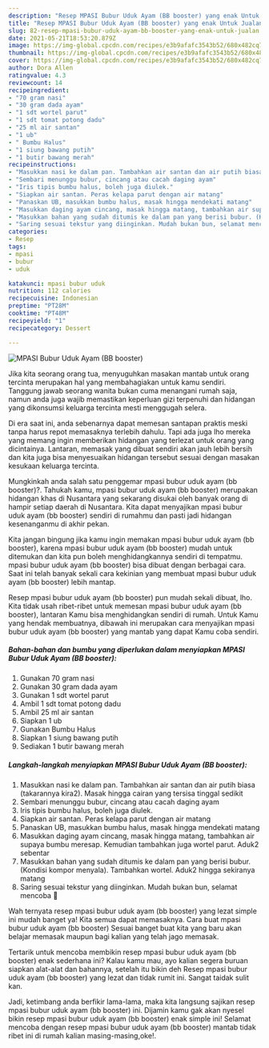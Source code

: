 ```yaml
---
description: "Resep MPASI Bubur Uduk Ayam (BB booster) yang enak Untuk Jualan"
title: "Resep MPASI Bubur Uduk Ayam (BB booster) yang enak Untuk Jualan"
slug: 82-resep-mpasi-bubur-uduk-ayam-bb-booster-yang-enak-untuk-jualan
date: 2021-05-21T18:53:20.879Z
image: https://img-global.cpcdn.com/recipes/e3b9afafc3543b52/680x482cq70/mpasi-bubur-uduk-ayam-bb-booster-foto-resep-utama.jpg
thumbnail: https://img-global.cpcdn.com/recipes/e3b9afafc3543b52/680x482cq70/mpasi-bubur-uduk-ayam-bb-booster-foto-resep-utama.jpg
cover: https://img-global.cpcdn.com/recipes/e3b9afafc3543b52/680x482cq70/mpasi-bubur-uduk-ayam-bb-booster-foto-resep-utama.jpg
author: Dora Allen
ratingvalue: 4.3
reviewcount: 14
recipeingredient:
- "70 gram nasi"
- "30 gram dada ayam"
- "1 sdt wortel parut"
- "1 sdt tomat potong dadu"
- "25 ml air santan"
- "1 ub"
- " Bumbu Halus"
- "1 siung bawang putih"
- "1 butir bawang merah"
recipeinstructions:
- "Masukkan nasi ke dalam pan. Tambahkan air santan dan air putih biasa (takarannya kira2). Masak hingga cairan yang tersisa tinggal sedikit"
- "Sembari menunggu bubur, cincang atau cacah daging ayam"
- "Iris tipis bumbu halus, boleh juga diulek."
- "Siapkan air santan. Peras kelapa parut dengan air matang"
- "Panaskan UB, masukkan bumbu halus, masak hingga mendekati matang"
- "Masukkan daging ayam cincang, masak hingga matang, tambahkan air supaya bumbu meresap. Kemudian tambahkan juga wortel parut. Aduk2 sebentar"
- "Masukkan bahan yang sudah ditumis ke dalam pan yang berisi bubur. (Kondisi kompor menyala). Tambahkan wortel. Aduk2 hingga sekiranya matang"
- "Saring sesuai tekstur yang diinginkan. Mudah bukan bun, selamat mencoba 🥰"
categories:
- Resep
tags:
- mpasi
- bubur
- uduk

katakunci: mpasi bubur uduk 
nutrition: 112 calories
recipecuisine: Indonesian
preptime: "PT28M"
cooktime: "PT48M"
recipeyield: "1"
recipecategory: Dessert

---
```



![MPASI Bubur Uduk Ayam (BB booster)](https://img-global.cpcdn.com/recipes/e3b9afafc3543b52/680x482cq70/mpasi-bubur-uduk-ayam-bb-booster-foto-resep-utama.jpg)

Jika kita seorang orang tua, menyuguhkan masakan mantab untuk orang tercinta merupakan hal yang membahagiakan untuk kamu sendiri. Tanggung jawab seorang  wanita bukan cuma menangani rumah saja, namun anda juga wajib memastikan keperluan gizi terpenuhi dan hidangan yang dikonsumsi keluarga tercinta mesti menggugah selera.

Di era  saat ini, anda sebenarnya dapat memesan santapan praktis meski tanpa harus repot memasaknya terlebih dahulu. Tapi ada juga lho mereka yang memang ingin memberikan hidangan yang terlezat untuk orang yang dicintainya. Lantaran, memasak yang dibuat sendiri akan jauh lebih bersih dan kita juga bisa menyesuaikan hidangan tersebut sesuai dengan masakan kesukaan keluarga tercinta. 



Mungkinkah anda salah satu penggemar mpasi bubur uduk ayam (bb booster)?. Tahukah kamu, mpasi bubur uduk ayam (bb booster) merupakan hidangan khas di Nusantara yang sekarang disukai oleh banyak orang di hampir setiap daerah di Nusantara. Kita dapat menyajikan mpasi bubur uduk ayam (bb booster) sendiri di rumahmu dan pasti jadi hidangan kesenanganmu di akhir pekan.

Kita jangan bingung jika kamu ingin memakan mpasi bubur uduk ayam (bb booster), karena mpasi bubur uduk ayam (bb booster) mudah untuk ditemukan dan kita pun boleh menghidangkannya sendiri di tempatmu. mpasi bubur uduk ayam (bb booster) bisa dibuat dengan berbagai cara. Saat ini telah banyak sekali cara kekinian yang membuat mpasi bubur uduk ayam (bb booster) lebih mantap.

Resep mpasi bubur uduk ayam (bb booster) pun mudah sekali dibuat, lho. Kita tidak usah ribet-ribet untuk memesan mpasi bubur uduk ayam (bb booster), lantaran Kamu bisa menghidangkan sendiri di rumah. Untuk Kamu yang hendak membuatnya, dibawah ini merupakan cara menyajikan mpasi bubur uduk ayam (bb booster) yang mantab yang dapat Kamu coba sendiri.

<!--inarticleads1-->

##### Bahan-bahan dan bumbu yang diperlukan dalam menyiapkan MPASI Bubur Uduk Ayam (BB booster):

1. Gunakan 70 gram nasi
1. Gunakan 30 gram dada ayam
1. Gunakan 1 sdt wortel parut
1. Ambil 1 sdt tomat potong dadu
1. Ambil 25 ml air santan
1. Siapkan 1 ub
1. Gunakan  Bumbu Halus
1. Siapkan 1 siung bawang putih
1. Sediakan 1 butir bawang merah




<!--inarticleads2-->

##### Langkah-langkah menyiapkan MPASI Bubur Uduk Ayam (BB booster):

1. Masukkan nasi ke dalam pan. Tambahkan air santan dan air putih biasa (takarannya kira2). Masak hingga cairan yang tersisa tinggal sedikit
1. Sembari menunggu bubur, cincang atau cacah daging ayam
1. Iris tipis bumbu halus, boleh juga diulek.
1. Siapkan air santan. Peras kelapa parut dengan air matang
1. Panaskan UB, masukkan bumbu halus, masak hingga mendekati matang
1. Masukkan daging ayam cincang, masak hingga matang, tambahkan air supaya bumbu meresap. Kemudian tambahkan juga wortel parut. Aduk2 sebentar
1. Masukkan bahan yang sudah ditumis ke dalam pan yang berisi bubur. (Kondisi kompor menyala). Tambahkan wortel. Aduk2 hingga sekiranya matang
1. Saring sesuai tekstur yang diinginkan. Mudah bukan bun, selamat mencoba 🥰




Wah ternyata resep mpasi bubur uduk ayam (bb booster) yang lezat simple ini mudah banget ya! Kita semua dapat memasaknya. Cara buat mpasi bubur uduk ayam (bb booster) Sesuai banget buat kita yang baru akan belajar memasak maupun bagi kalian yang telah jago memasak.

Tertarik untuk mencoba membikin resep mpasi bubur uduk ayam (bb booster) enak sederhana ini? Kalau kamu mau, ayo kalian segera buruan siapkan alat-alat dan bahannya, setelah itu bikin deh Resep mpasi bubur uduk ayam (bb booster) yang lezat dan tidak rumit ini. Sangat taidak sulit kan. 

Jadi, ketimbang anda berfikir lama-lama, maka kita langsung sajikan resep mpasi bubur uduk ayam (bb booster) ini. Dijamin kamu gak akan nyesel bikin resep mpasi bubur uduk ayam (bb booster) enak simple ini! Selamat mencoba dengan resep mpasi bubur uduk ayam (bb booster) mantab tidak ribet ini di rumah kalian masing-masing,oke!.

